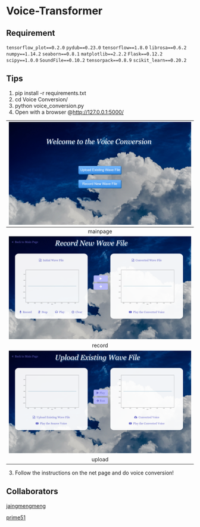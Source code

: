 # Voice-Transformer

## Requirement

`tensorflow_plot==0.2.0`
`pydub==0.23.0`
`tensorflow==1.8.0`
`librosa==0.6.2`
`numpy==1.14.2`
`seaborn==0.8.1`
`matplotlib==2.2.2`
`Flask==0.12.2`
`scipy==1.0.0`
`SoundFile==0.10.2`
`tensorpack==0.8.9`
`scikit_learn==0.20.2`

## Tips

1. pip install -r requirements.txt
2. cd Voice Conversion/
3. python voice_conversion.py
4. Open with a browser @http://127.0.0.1:5000/

| ![mainpage.png](material/mainpage.png) |
| :------------------------------------: |
|                mainpage                |
| ![record.png](material/recordpage.png) |
|                 record                 |
| ![upload.png](material/uploadpage.png) |
|                 upload                 |

3. Follow the instructions on the net page and do voice conversion!

## Collaborators

[jaingmengmeng](https://github.com/jaingmengmeng)

[prime51](https://github.com/prime51)